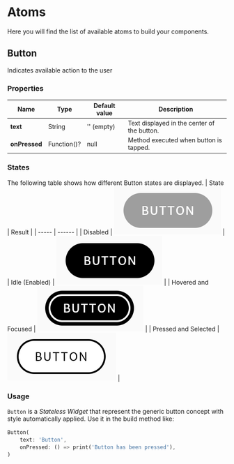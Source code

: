 # Atoms

Here you will find the list of available atoms to build your components.

## Button

Indicates available action to the user

### Properties

| Name          | Type        | Default value | Description                                 |
| ------------- | ----------- | ------------- | ------------------------------------------- |
| **text**      | String      | '' (empty)    | Text displayed in the center of the button. |
| **onPressed** | Function()? | null          | Method executed when button is tapped.      |

### States

The following table shows how different Button states are displayed.
| State | Result |
| ----- | ------ |
| Disabled | ![Disabled button](./images/button_disabled.png) |
| Idle (Enabled) | ![Enabled button](./images/button_idle.png) |
| Hovered and Focused | ![Hovered/Focused button](./images/button_hovered.png) |
| Pressed and Selected | ![Pressed/Selected button](./images/button_pressed.png) |

### Usage

`Button` is a _Stateless Widget_ that represent the generic button concept with style automatically applied. Use it in the build method like:

```Dart
Button(
    text: 'Button',
    onPressed: () => print('Button has been pressed'),
)
```
